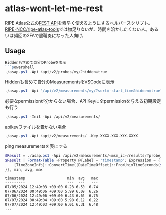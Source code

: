 # atlas-wont-let-me-rest

RIPE Atlas公式の[REST API](https://atlas.ripe.net/docs/apis/rest-api-reference/)を素早く使えるようにするヘルパースクリプト。  
[RIPE-NCC/ripe-atlas-tools](https://github.com/RIPE-NCC/ripe-atlas-tools)では物足りないが、時間を溶かしたくない人。あるいは頻回の2FAで腱鞘炎になった人向け。

## Usage

```powershell
Hiddenも含めて自分のProbeを表示
```powershell
./asap.ps1 -Api /api/v2/probes/my/?hidden=true
```
Hiddenも含めて自分のMeasurementsをVSCodeに表示
```powershell
./asap.ps1 -Api "/api/v2/measurements/my/?sort=-start_time&hidden=true" | code -
```
必要なpermissionが分からない場合、API Keyに全permissionを与える初期設定も行う
```powershell
./asap.ps1 -Init -Api /api/v2/measurements/
```
apikeyファイルを置かない場合
```powershell
./asap.ps1 -Api /api/v2/measurements/ -Key XXXX-XXX-XXX-XXXX
```
ping measurementsを表にする
```powershell
$Result = ./asap.ps1 -Api /api/v2/measurements/<msm_id>/results/?probe_ids=<prb_id>
$Result | Format-Table -Property @{Label = "timestamp"; Expression = {
    [TimeZoneInfo]::ConvertTime([DateTimeOffset]::FromUnixTimeSeconds($_.timestamp), [TimeZoneInfo]::FindSystemTimeZoneById('Asia/Tokyo'))
}}, min, avg, max
```
```
timestamp                   min  avg   max
---------                   ---  ---   ---
07/05/2024 12:49:03 +09:00 6.23 6.50  6.74
07/06/2024 00:49:06 +09:00 5.99 6.09  6.26
07/06/2024 12:49:06 +09:00 6.43 6.62  6.75
07/07/2024 00:49:04 +09:00 5.98 6.12  6.22
07/07/2024 12:49:03 +09:00 6.01 6.31  6.48
...
```